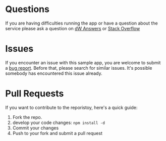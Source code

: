 # Questions

If you are having difficulties running the app or have a question about the service please ask a question on [dW Answers](https://developer.ibm.com/answers/questions/ask/?topics=watson) or [Stack Overflow](http://stackoverflow.com/questions/ask?tags=ibm-watson)

# Issues

If you encounter an issue with this sample app, you are welcome to submit a [bug report](https://github.rtp.raleigh.ibm.com/gattana-us/um-ruby/issues). Before that, please search for similar issues. It's possible somebody has encountered this issue already.

# Pull Requests

If you want to contribute to the reporistoy, here's a quick guide:

1. Fork the repo.
1. develop your code changes: `npm install -d`
1. Commit your changes
1. Push to your fork and submit a pull request
